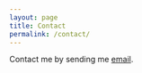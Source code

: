 ```yaml
---
layout: page
title: Contact
permalink: /contact/
---
```


Contact me by sending me [email](mailto:volodymyr.shabala@gmail.com).
